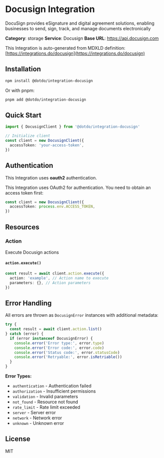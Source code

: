 # Docusign Integration

DocuSign provides eSignature and digital agreement solutions, enabling businesses to send, sign, track, and manage documents electronically

**Category**: storage
**Service**: Docusign
**Base URL**: https://api.docusign.com

This Integration is auto-generated from MDXLD definition: [https://integrations.do/docusign](https://integrations.do/docusign)

## Installation

```bash
npm install @dotdo/integration-docusign
```

Or with pnpm:

```bash
pnpm add @dotdo/integration-docusign
```

## Quick Start

```typescript
import { DocusignClient } from '@dotdo/integration-docusign'

// Initialize client
const client = new DocusignClient({
  accessToken: 'your-access-token',
})
```

## Authentication

This Integration uses **oauth2** authentication.

This Integration uses OAuth2 for authentication. You need to obtain an access token first:

```typescript
const client = new DocusignClient({
  accessToken: process.env.ACCESS_TOKEN,
})
```

## Resources

### Action

Execute Docusign actions

#### `action.execute()`

```typescript
const result = await client.action.execute({
  action: 'example', // Action name to execute
  parameters: {}, // Action parameters
})
```

## Error Handling

All errors are thrown as `DocusignError` instances with additional metadata:

```typescript
try {
  const result = await client.action.list()
} catch (error) {
  if (error instanceof DocusignError) {
    console.error('Error type:', error.type)
    console.error('Error code:', error.code)
    console.error('Status code:', error.statusCode)
    console.error('Retryable:', error.isRetriable())
  }
}
```

**Error Types:**

- `authentication` - Authentication failed
- `authorization` - Insufficient permissions
- `validation` - Invalid parameters
- `not_found` - Resource not found
- `rate_limit` - Rate limit exceeded
- `server` - Server error
- `network` - Network error
- `unknown` - Unknown error

## License

MIT
